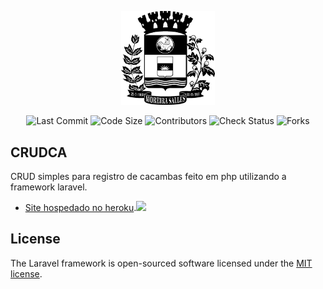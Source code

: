 <p align="center"><a href="https://laravel.com" target="_blank"><img src="./public/img/moreirasaleslogo.png" width="150"></a></p>

<p align="center">

<img src="https://img.shields.io/github/last-commit/iNakatsi/crudca" alt="Last Commit">
<img src="https://img.shields.io/github/languages/code-size/iNakatsi/crudca" alt="Code Size">
<img src="https://img.shields.io/github/contributors/iNakatsi/crudca" alt="Contributors">
<img src="https://img.shields.io/github/checks-status/iNakatsi/crudca/master" alt="Check Status">
<img src="https://img.shields.io/github/forks/iNakatsi/crudca?style=social" alt="Forks">




</p>

## CRUDCA

CRUD simples para registro de cacambas feito em php utilizando a framework laravel.

- [Site hospedado no heroku](http://crudcams.herokuapp.com).<a href="http://crudcams.herokuapp.com" target="_blank"><img src="https://image.flaticon.com/icons/png/512/873/873120.png" width="20" /></a>

## License

The Laravel framework is open-sourced software licensed under the [MIT license](https://opensource.org/licenses/MIT).
